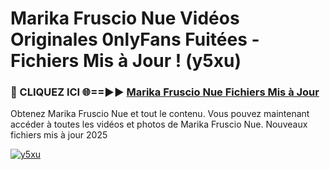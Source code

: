 # Marika Fruscio Nue Vidéos Originales 0nlyFans Fuitées - Fichiers Mis à Jour ! (y5xu)

<h3>🔴 CLIQUEZ ICI 🌐==►► <a href="https://tinyurl.com/2pmr4ezf" rel="nofollow">Marika Fruscio Nue Fichiers Mis à Jour</a></h3>

Obtenez Marika Fruscio Nue et tout le contenu. Vous pouvez maintenant accéder à toutes les vidéos et photos de Marika Fruscio Nue. Nouveaux fichiers mis à jour 2025

[![y5xu](https://i.imgur.com/6SNvagu.gif)](https://tinyurl.com/2pmr4ezf)
